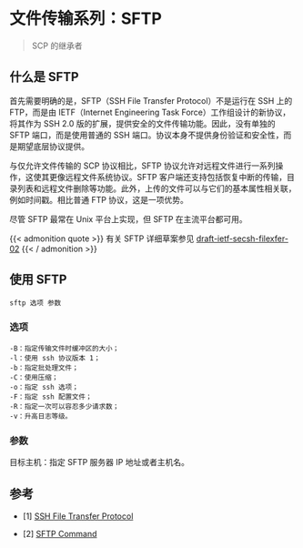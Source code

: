 # 文件传输系列：SFTP


> SCP 的继承者

<!--more-->

## 什么是 SFTP

首先需要明确的是，SFTP（SSH File Transfer Protocol）不是运行在 SSH 上的 FTP，而是由 IETF（Internet Engineering Task Force）工作组设计的新协议，将其作为 SSH 2.0 版的扩展，提供安全的文件传输功能。因此，没有单独的 SFTP 端口，而是使用普通的 SSH 端口。协议本身不提供身份验证和安全性，而是期望底层协议提供。

与仅允许文件传输的 SCP 协议相比，SFTP 协议允许对远程文件进行一系列操作，这使其更像远程文件系统协议。SFTP 客户端还支持包括恢复中断的传输，目录列表和远程文件删除等功能。此外，上传的文件可以与它们的基本属性相关联，例如时间戳。相比普通 FTP 协议，这是一项优势。

尽管 SFTP 最常在 Unix 平台上实现，但 SFTP 在主流平台都可用。

{{< admonition quote >}}
有关 SFTP 详细草案参见 [draft-ietf-secsh-filexfer-02](https://assets.ctfassets.net/0lvk5dbamxpi/6jBxT5LDgMqutNK4mPTGKd/4fa27cb4a130bca3b48a10c9045b0497/draft-ietf-secsh-filexfer-02)
{{< / admonition >}}

## 使用 SFTP

```shell
sftp 选项 参数
```

### 选项

```
-B：指定传输文件时缓冲区的大小；
-l：使用 ssh 协议版本 1；
-b：指定批处理文件；
-C：使用压缩；
-o：指定 ssh 选项；
-F：指定 ssh 配置文件；
-R：指定一次可以容忍多少请求数；
-v：升高日志等级。
```

### 参数

目标主机：指定 SFTP 服务器 IP 地址或者主机名。

## 参考

- [1] [SSH File Transfer Protocol](https://en.wikipedia.org/wiki/SSH_File_Transfer_Protocol)

- [2] [SFTP Command](https://jaywcjlove.gitee.io/linux-command/c/sftp.html)

